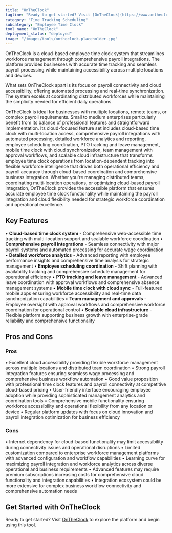 ```yaml
---
title: "OnTheClock"
tagline: "Ready to get started? Visit [OnTheClock](https://www.ontheclock.com) to explore the platform and begin using this tool...."
category: "Time Tracking Scheduling"
subcategory: "Employee Time Clock"
tool_name: "OnTheClock"
deployment_status: "deployed"
image: "/images/tools/ontheclock-placeholder.jpg"
---
```

OnTheClock is a cloud-based employee time clock system that streamlines workforce management through comprehensive payroll integrations. The platform provides businesses with accurate time tracking and seamless payroll processing while maintaining accessibility across multiple locations and devices.

What sets OnTheClock apart is its focus on payroll connectivity and cloud accessibility, offering automated processing and real-time synchronization. The system excels at coordinating distributed workforces while maintaining the simplicity needed for efficient daily operations.

OnTheClock is ideal for businesses with multiple locations, remote teams, or complex payroll requirements. Small to medium enterprises particularly benefit from its balance of professional features and straightforward implementation. Its cloud-focused feature set includes cloud-based time clock with multi-location access, comprehensive payroll integrations with automated processing, detailed workforce analytics and reporting, employee scheduling coordination, PTO tracking and leave management, mobile time clock with cloud synchronization, team management with approval workflows, and scalable cloud infrastructure that transforms employee time clock operations from location-dependent tracking into flexible workforce intelligence that drives both operational efficiency and payroll accuracy through cloud-based coordination and comprehensive business integration. Whether you're managing distributed teams, coordinating multi-location operations, or optimizing cloud-based payroll integration, OnTheClock provides the accessible platform that ensures accurate employee time clock functionality while maintaining the payroll integration and cloud flexibility needed for strategic workforce coordination and operational excellence.

## Key Features

• **Cloud-based time clock system** - Comprehensive web-accessible time tracking with multi-location support and scalable workforce coordination
• **Comprehensive payroll integrations** - Seamless connectivity with major payroll systems and automated processing for accurate wage coordination
• **Detailed workforce analytics** - Advanced reporting with employee performance insights and comprehensive time analysis for strategic management
• **Employee scheduling coordination** - Shift planning with availability tracking and comprehensive schedule management for operational efficiency
• **PTO tracking and leave management** - Advanced leave coordination with approval workflows and comprehensive absence management systems
• **Mobile time clock with cloud sync** - Full-featured mobile apps ensuring workforce accessibility and real-time data synchronization capabilities
• **Team management and approvals** - Employee oversight with approval workflows and comprehensive workforce coordination for operational control
• **Scalable cloud infrastructure** - Flexible platform supporting business growth with enterprise-grade reliability and comprehensive functionality

## Pros and Cons

### Pros
• Excellent cloud accessibility providing flexible workforce management across multiple locations and distributed team coordination
• Strong payroll integration features ensuring seamless wage processing and comprehensive business workflow automation
• Good value proposition with professional time clock features and payroll connectivity at competitive cloud-based pricing
• User-friendly interface encouraging employee adoption while providing sophisticated management analytics and coordination tools
• Comprehensive mobile functionality ensuring workforce accessibility and operational flexibility from any location or device
• Regular platform updates with focus on cloud innovation and payroll integration optimization for business efficiency

### Cons
• Internet dependency for cloud-based functionality may limit accessibility during connectivity issues and operational disruptions
• Limited customization compared to enterprise workforce management platforms with advanced configuration and workflow capabilities
• Learning curve for maximizing payroll integration and workforce analytics across diverse operational and business requirements
• Advanced features may require premium subscriptions increasing costs for comprehensive cloud functionality and integration capabilities
• Integration ecosystem could be more extensive for complex business workflow connectivity and comprehensive automation needs

## Get Started with OnTheClock

Ready to get started? Visit [OnTheClock](https://www.ontheclock.com) to explore the platform and begin using this tool.